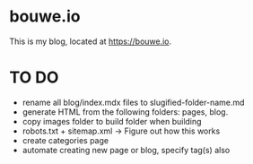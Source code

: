 # bouwe.io

This is my blog, located at https://bouwe.io.

# TO DO

- rename all blog/index.mdx files to slugified-folder-name.md
- generate HTML from the following folders: pages, blog.
- copy images folder to build folder when building
- robots.txt + sitemap.xml -> Figure out how this works
- create categories page
- automate creating new page or blog, specify tag(s) also
